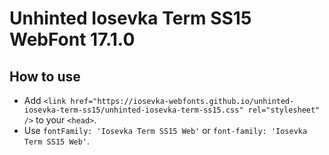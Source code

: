 # Unhinted Iosevka Term SS15 WebFont 17.1.0

## How to use

- Add `<link href="https://iosevka-webfonts.github.io/unhinted-iosevka-term-ss15/unhinted-iosevka-term-ss15.css" rel="stylesheet" />` to your `<head>`.
- Use `fontFamily: 'Iosevka Term SS15 Web'` or `font-family: 'Iosevka Term SS15 Web'`.
